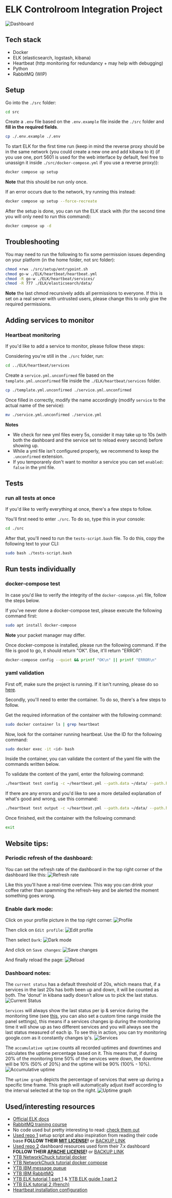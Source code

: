 # ELK Controlroom Integration Project

![Dashboard](./screenshots/dashboard.png)


## Tech stack

-   Docker
-   ELK (elasticsearch, logstash, kibana)
-   Heartbeat (http monitoring for redundancy + may help with debugging)
-   Python
-   RabbitMQ (WIP)

## Setup

Go into the `./src` folder:

```bash
cd src
```

Create a `.env` file based on the `.env.example` file inside the `./src` folder and **fill in the required fields**.

```bash
cp ./.env.example ./.env
```

To start ELK for the first time run (keep in mind the reverse proxy should be in the same network (you could create a new one and add kibana to it) (if you use one, port 5601 is used for the web interface by default, feel free to unassign it inside `./src/docker-compose.yml` if you use a reverse proxy)):

```bash
docker compose up setup
```

**Note** that this should be run only once.

If an error occurs due to the network, try running this instead:

```bash
docker compose up setup --force-recreate
```

After the setup is done, you can run the ELK stack with (for the second time you will only need to run this command):

```bash
docker compose up -d
```

## Troubleshooting

You may need to run the following to fix some permission issues depending on your platform (in the home folder, not src folder):

```bash
chmod +rwx ./src/setup/entrypoint.sh
chmod go-w ./ELK/heartbeat/heartbeat.yml
chmod -R go-w ./ELK/heartbeat/services/
chmod -R 777 ./ELK/elasticsearch/data/
```

**Note** the last chmod recursively adds all permissions to everyone. If this is set on a real server with untrusted users, please change this to only give the required permissions.

## Adding services to monitor

### Heartbeat monitoring

If you'd like to add a service to monitor, please follow these steps:

Considering you're still in the `./src` folder, run:

```bash
cd ../ELK/heartbeat/services
```

Create a `service.yml.unconfirmed` file based on the `template.yml.unconfirmed` file inside the `./ELK/heartbeat/services` folder.

```bash
cp ./template.yml.unconfirmed ./service.yml.unconfirmed
```

Once filled in correctly, modify the name accordingly (modify `service` to the actual name of the service):

```bash
mv ./service.yml.unconfirmed ./service.yml
```

**Notes**

-   We check for new yml files every 5s, consider it may take up to 10s (with both the dashboard and the service set to reload every second) before showing up.
-   While a yml file isn't configured properly, we recommend to keep the `.unconfirmed` extension.
-   If you temporarely don't want to monitor a service you can set `enabled: false` in the yml file.

## Tests

### run all tests at once

If you'd like to verify everything at once, there's a few steps to follow.

You'll first need to enter `./src`. To do so, type this in your console:

```bash
cd ./src
```

After that, you'll need to run the `tests-script.bash` file. To do this, copy the following text to your CLI:

```bash
sudo bash ./tests-script.bash
```

## Run tests individually

### docker-compose test

In case you'd like to verify the integrity of the `docker-compose.yml` file, follow the steps below.

If you've never done a docker-compose test, please execute the following command first:

```bash
sudo apt install docker-compose
```
**Note** your packet manager may differ. 

Once docker-compose is installed, please run the following command. If the file is good to go, it should return "OK". Else, it'll return "ERROR":

```bash
docker-compose config --quiet && printf "OK\n" || printf "ERROR\n"
```

### yaml validation

First off, make sure the project is running. If it isn't running, please do so [here](README.md#Setup).

Secondly, you'll need to enter the container. To do so, there's a few steps to follow.

Get the required information of the container with the following command:

```bash
sudo docker container ls | grep heartbeat
```

Now, look for the container running heartbeat. Use the ID for the following command:

```bash
sudo docker exec -it <id> bash
```

Inside the container, you can validate the content of the yaml file with the commands written below.

To validate the content of the yaml, enter the following command:

```bash
./heartbeat test config -c ~/heartbeat.yml --path.data ~/data/ --path.home ~ 
```

If there are any errors and you'd like to see a more detailed explanation of what's good and wrong, use this command:

```bash
./heartbeat test output -c ~/heartbeat.yml --path.data ~/data/ --path.home ~
```

Once finished, exit the container with the following command:

```bash
exit
```

## Website tips:

### Periodic refresh of the dashboard:

You can set the refresh rate of the dashboard in the top right corner of the dashboard like this:
![Refresh rate](./screenshots/refresh_rate.png)

Like this you'll have a real-time overview. This way you can drink your coffee rather than spamming the refresh-key and be alerted the moment something goes wrong.

### Enable dark mode:

Click on your profile picture in the top right corner:
![Profile](./screenshots/profile.png)

Then click on `Edit profile`:
![Edit profile](./screenshots/edit_profile.png)

Then select `Dark`:
![Dark mode](./screenshots/dark_mode.png)

And click on `Save changes`:
![Save changes](./screenshots/save_changes.png)

And finally reload the page:
![Reload](./screenshots/reload.png)

### Dashboard notes:

The `current status` has a default threshold of 20s, which means that, if a services in the last 20s has both been up and down, it will be counted as both. The 'donut' in kibana sadly doesn't allow us to pick the last status.
![Current Status](./screenshots/current_status.png)

`Services` will always show the last status per ip & service during the monitoring time (see [this](README.md#Periodic-refresh-of-the-dashboard), you can also set a custom time range inside the panel settings), this means if a services changes ip during the monitoring time it will show up as two different services and you will always see the last status measured of each ip. To see this in action, you can try monitoring google.com as it constantly changes ip's.
![Services](./screenshots/services.png)

The `accumulative uptime` counts all recorded uptimes and downtimes and calculates the uptime percentage based on it. This means that, if during 20% of the monitoring time 50% of the services were down, the downtime will be 10% (50% of 20%) and the uptime will be 90% (100% - 10%).
![Accumulative uptime](./screenshots/accumulative_uptime.png)

The `uptime graph` depicts the percentage of services that were up during a specific time frame. This graph will automatically adjust itself according to the interval selected at the top on the right.
![Uptime graph](./screenshots/uptime_graph.png)

<!-- deprecate as we have set the volume in the repo
Then you need to import `export.ndjson` into `Saved Objects` and you should see the dashboard appear in kibana. (If we add the volumes into the repo this will not be needed anymore) -->

<!-- old version:
to setup ELK: Setup keys via:
docker exec -it <elastic_id> bash
cd bin
elasticsearch-create-enrollment-token --scope kibana
copy paste the token into the webui

docker exec -it <kibana_id> bash
cd bin
./kibana-verification-code
copy paste the verification code into the webui -->

## Used/interesting resources

-   [Official ELK docs](https://www.elastic.co/guide/index.html)
-   [RabbitMQ training course](https://training.cloudamqp.com/)
-   No code used but pretty interesting to read: [check them out](https://github.com/Jardelpz/events_savior?tab=readme-ov-file)
-   [Used repo 1](https://github.com/deviantony/docker-elk) setup script and also inspiration from reading their code base **FOLLOW THEIR [MIT LICENSE](https://github.com/deviantony/docker-elk/blob/main/LICENSE)!** or [BACKUP LINK](./MIT_LICENSE.txt)
-   [Used repo 2](https://github.com/elastic/uptime-contrib) dashboard resources used form their 7.x dashboard **FOLLOW THEIR [APACHE LICENSE](https://github.com/elastic/uptime-contrib/blob/master/LICENSE)!** or [BACKUP LINK](./APACHE_LICENSSE.txt)
-   [YTB NetworkChuck tutorial docker](https://www.youtube.com/watch?v=eGz9DS-aIeY)
-   [YTB NetworkChuck tutorial docker compose](https://www.youtube.com/watch?v=DM65_JyGxCo)
-   [YTB IBM message queue](https://www.youtube.com/watch?v=xErwDaOc-Gs)
-   [YTB IBM RabbitMQ](https://www.youtube.com/watch?v=7rkeORD4jSw)
-   [YTB ELK tutorial 1 part 1](https://www.youtube.com/watch?v=MB94whqmSKI) & [YTB ELK guide 1 part 2](https://www.youtube.com/watch?v=JcGIFmkg1bE)
-   [YTB ELK tutorial 2 (french)](https://www.youtube.com/watch?v=S5MyeD8ysxA)
-   [Heartbeat installation configuration](https://www.elastic.co/guide/en/beats/heartbeat/current/heartbeat-installation-configuration.html)
